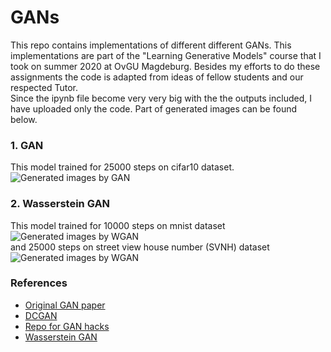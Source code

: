 # GANs
This repo contains implementations of different different GANs. This implementations are part of the "Learning Generative Models" course that I took on summer 2020 at OvGU Magdeburg. Besides my efforts to do these assignments the code is adapted from ideas of fellow students and our respected Tutor. <br>
Since the ipynb file become very very big with the the outputs included, I have uploaded only the code. Part of generated images can be found below.
### 1. GAN 
This model trained for 25000 steps on cifar10 dataset. <br>
![Generated images by GAN](images/gan.png)
### 2. Wasserstein GAN
This model trained for 10000 steps on mnist dataset<br>
![Generated images by WGAN](images/wgan.png)
<br> and 25000 steps on street view house number (SVNH) dataset<br>
![Generated images by WGAN](images/wgan_svhn.png)
### References
- [Original GAN paper](https://papers.nips.cc/paper/2014/file/5ca3e9b122f61f8f06494c97b1afccf3-Paper.pdf)
- [DCGAN](https://arxiv.org/pdf/1511.06434.pdf)
- [Repo for GAN hacks](https://github.com/soumith/ganhacks)
- [Wasserstein GAN](https://arxiv.org/pdf/1701.07875.pdf)
